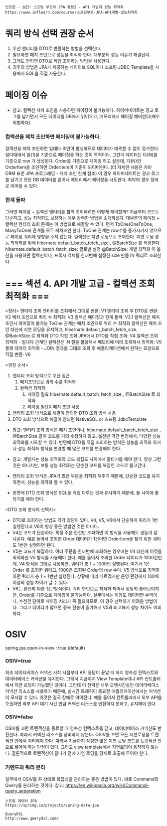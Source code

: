 ```
인프런 - 실전! 스프링 부트와 JPA 활용2 - API 개발과 성능 최적화
https://www.inflearn.com/course/스프링부트-JPA-API개발-성능최적화
```

# 쿼리 방식 선택 권장 순서
1. 우선 엔티티를 DTO로 변환하는 방법을 선택한다.
2. 필요하면 페치 조인으로 성능을 최적화 한다. 대부분의 성능 이슈가 해결된다.
3. 그래도 안되면 DTO로 직접 조회하는 방법을 사용한다.
4. 최후의 방법은 JPA가 제공하는 네이티브 SQL이나 스프링 JDBC Template을 사용해서 SQL을 직접
사용한다.

# 페이징 이슈
* 참고: 컬렉션 페치 조인을 사용하면 페이징이 불가능하다. 하이버네이트는 경고 로그를 남기면서 모든 데이터를 DB에서 읽어오고, 메모리에서 페이징 해버린다(매우 위험하다).

### 컬렉션을 페치 조인하면 페이징이 불가능하다.
컬렉션을 페치 조인하면 일대다 조인이 발생하므로 데이터가 예측할 수 없이 증가한다.
일다대에서 일(1)을 기준으로 페이징을 하는 것이 목적이다. 그런데 데이터는 다(N)를 기준으로 row
가 생성된다.
Order를 기준으로 페이징 하고 싶은데, 다(N)인 OrderItem을 조인하면 OrderItem이 기준이
되어버린다.
(더 자세한 내용은 자바 ORM 표준 JPA 프로그래밍 - 페치 조인 한계 참조)
이 경우 하이버네이트는 경고 로그를 남기고 모든 DB 데이터를 읽어서 메모리에서 페이징을 시도한다.
최악의 경우 장애로 이어질 수 있다.

### 한계 돌파
그러면 페이징 + 컬렉션 엔티티를 함께 조회하려면 어떻게 해야할까?
지금부터 코드도 단순하고, 성능 최적화도 보장하는 매우 강력한 방법을 소개하겠다. 대부분의 페이징 +
컬렉션 엔티티 조회 문제는 이 방법으로 해결할 수 있다.
먼저 ToOne(OneToOne, ManyToOne) 관계를 모두 페치조인 한다. ToOne 관계는 row수를
증가시키지 않으므로 페이징 쿼리에 영향을 주지 않는다.
컬렉션은 지연 로딩으로 조회한다.
지연 로딩 성능 최적화를 위해 hibernate.default_batch_fetch_size , @BatchSize 를 적용한다.
hibernate.default_batch_fetch_size: 글로벌 설정
@BatchSize: 개별 최적화
이 옵션을 사용하면 컬렉션이나, 프록시 객체를 한꺼번에 설정한 size 만큼 IN 쿼리로 조회한다.

# === 섹션 4. API 개발 고급 - 컬렉션 조회 최적화 ===

<정리>
엔티티 조회
    엔티티를 조회해서 그대로 반환: V1
    엔티티 조회 후 DTO로 변환: V2
    페치 조인으로 쿼리 수 최적화: V3
    컬렉션 페이징과 한계 돌파: V3.1
        컬렉션은 페치 조인시 페이징이 불가능
        ToOne 관계는 페치 조인으로 쿼리 수 최적화
        컬렉션은 페치 조인 대신에 지연 로딩을 유지하고, hibernate.default_batch_fetch_size, @BatchSize 로 최적화
DTO 직접 조회
    JPA에서 DTO를 직접 조회: V4
    컬렉션 조회 최적화 - 일대다 관계인 컬렉션은 IN 절을 활용해서 메모리에 미리 조회해서 최적화: V5
    플랫 데이터 최적화 - JOIN 결과를 그대로 조회 후 애플리케이션에서 원하는 모양으로 직접 변환: V6

<권장 순서>
1. 엔티티 조회 방식으로 우선 접근
    1. 페치조인으로 쿼리 수를 최적화
    2. 컬렉션 최적화
        1. 페이징 필요 hibernate.default_batch_fetch_size , @BatchSize 로 최적화
        2. 페이징 필요X 페치 조인 사용
2. 엔티티 조회 방식으로 해결이 안되면 DTO 조회 방식 사용
3. DTO 조회 방식으로 해결이 안되면 NativeSQL or 스프링 JdbcTemplate

* 참고: 엔티티 조회 방식은 페치 조인이나, hibernate.default_batch_fetch_size , @BatchSize 같이
코드를 거의 수정하지 않고, 옵션만 약간 변경해서, 다양한 성능 최적화를 시도할 수 있다. 반면에 DTO를
직접 조회하는 방식은 성능을 최적화 하거나 성능 최적화 방식을 변경할 때 많은 코드를 변경해야 한다.

* 참고: 개발자는 성능 최적화와 코드 복잡도 사이에서 줄타기를 해야 한다. 항상 그런 것은 아니지만, 보통
성능 최적화는 단순한 코드를 복잡한 코드로 몰고간다.

* 엔티티 조회 방식은 JPA가 많은 부분을 최적화 해주기 때문에, 단순한 코드를 유지하면서, 성능을 최적화 할
수 있다.

* 반면에 DTO 조회 방식은 SQL을 직접 다루는 것과 유사하기 때문에, 둘 사이에 줄타기를 해야 한다.

<DTO 조회 방식의 선택지>
- DTO로 조회하는 방법도 각각 장단이 있다. V4, V5, V6에서 단순하게 쿼리가 1번 실행된다고 V6이 항상
좋은 방법인 것은 아니다.
- V4는 코드가 단순하다. 특정 주문 한건만 조회하면 이 방식을 사용해도 성능이 잘 나온다. 예를 들어서
조회한 Order 데이터가 1건이면 OrderItem을 찾기 위한 쿼리도 1번만 실행하면 된다.
- V5는 코드가 복잡하다. 여러 주문을 한꺼번에 조회하는 경우에는 V4 대신에 이것을 최적화한 V5 방식을
사용해야 한다. 예를 들어서 조회한 Order 데이터가 1000건인데, V4 방식을 그대로 사용하면, 쿼리가 총
1 + 1000번 실행된다. 여기서 1은 Order 를 조회한 쿼리고, 1000은 조회된 Order의 row 수다. V5
방식으로 최적화 하면 쿼리가 총 1 + 1번만 실행된다. 상황에 따라 다르겠지만 운영 환경에서 100배
이상의 성능 차이가 날 수 있다.
- V6는 완전히 다른 접근방식이다. 쿼리 한번으로 최적화 되어서 상당히 좋아보이지만, Order를 기준으로
페이징이 불가능하다. 실무에서는 이정도 데이터면 수백이나, 수천건 단위로 페이징 처리가 꼭 필요하므로,
이 경우 선택하기 어려운 방법이다. 그리고 데이터가 많으면 중복 전송이 증가해서 V5와 비교해서 성능
차이도 미비하다.

# OSIV
spring.jpa.open-in-view : true (default)

### OSIV=true
최초 데이터베이스 커넥션 시작 시점부터 API 응답이 끝날 때 까지 영속성
컨텍스트와 데이터베이스 커넥션을 유지한다. 그래서 지금까지 View Template이나 API 컨트롤러에서
지연 로딩이 가능했던 것이다.
그런데 이 전략은 너무 오랜시간동안 데이터베이스 커넥션 리소스를 사용하기 때문에, 실시간 트래픽이
중요한 애플리케이션에서는 커넥션이 모자랄 수 있다. 이것은 결국 장애로 이어진다.
예를 들어서 컨트롤러에서 외부 API를 호출하면 외부 API 대기 시간 만큼 커넥션 리소스를 반환하지
못하고, 유지해야 한다.

### OSIV=false
OSIV를 끄면 트랜잭션을 종료할 때 영속성 컨텍스트를 닫고, 데이터베이스 커넥션도 반환한다. 따라서
커넥션 리소스를 낭비하지 않는다.
OSIV를 끄면 모든 지연로딩을 트랜잭션 안에서 처리해야 한다. 따라서 지금까지 작성한 많은 지연 로딩
코드를 트랜잭션 안으로 넣어야 하는 단점이 있다. 그리고 view template에서 지연로딩이 동작하지
않는다. 결론적으로 트랜잭션이 끝나기 전에 지연 로딩을 강제로 호출해 두어야 한다.

### 커멘드와 쿼리 분리
실무에서 OSIV를 끈 상태로 복잡성을 관리하는 좋은 방법이 있다. 바로 Command와 Query를 분리하는
것이다.
참고: https://en.wikipedia.org/wiki/Command–query_separation

```
스프링 데이터 JPA
https://spring.io/projects/spring-data-jpa
```

```
QueryDSL
http://www.querydsl.com/
```